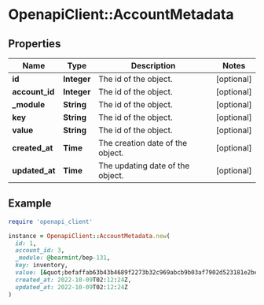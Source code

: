 # OpenapiClient::AccountMetadata

## Properties

| Name | Type | Description | Notes |
| ---- | ---- | ----------- | ----- |
| **id** | **Integer** | The id of the object. | [optional] |
| **account_id** | **Integer** | The id of the object. | [optional] |
| **_module** | **String** | The id of the object. | [optional] |
| **key** | **String** | The id of the object. | [optional] |
| **value** | **String** | The id of the object. | [optional] |
| **created_at** | **Time** | The creation date of the object. | [optional] |
| **updated_at** | **Time** | The updating date of the object. | [optional] |

## Example

```ruby
require 'openapi_client'

instance = OpenapiClient::AccountMetadata.new(
  id: 1,
  account_id: 3,
  _module: @bearmint/bep-131,
  key: inventory,
  value: [&quot;befaffab63b43b4689f2273b32c969abcb9b03af7902d523181e2be7b5b521f4&quot;],
  created_at: 2022-10-09T02:12:24Z,
  updated_at: 2022-10-09T02:12:24Z
)
```

